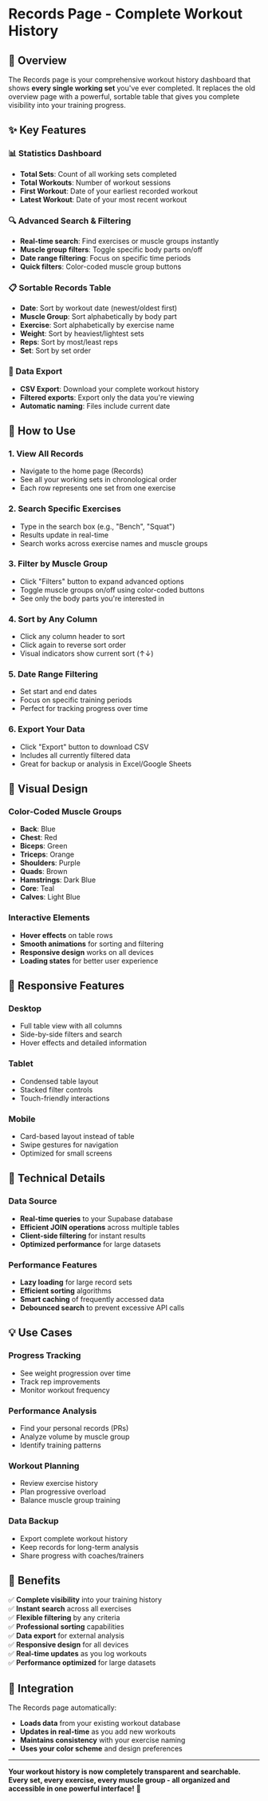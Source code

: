 # Records Page - Complete Workout History

## 🎯 **Overview**

The Records page is your comprehensive workout history dashboard that shows **every single working set** you've ever completed. It replaces the old overview page with a powerful, sortable table that gives you complete visibility into your training progress.

## ✨ **Key Features**

### **📊 Statistics Dashboard**
- **Total Sets**: Count of all working sets completed
- **Total Workouts**: Number of workout sessions
- **First Workout**: Date of your earliest recorded workout
- **Latest Workout**: Date of your most recent workout

### **🔍 Advanced Search & Filtering**
- **Real-time search**: Find exercises or muscle groups instantly
- **Muscle group filters**: Toggle specific body parts on/off
- **Date range filtering**: Focus on specific time periods
- **Quick filters**: Color-coded muscle group buttons

### **📋 Sortable Records Table**
- **Date**: Sort by workout date (newest/oldest first)
- **Muscle Group**: Sort alphabetically by body part
- **Exercise**: Sort alphabetically by exercise name
- **Weight**: Sort by heaviest/lightest sets
- **Reps**: Sort by most/least reps
- **Set**: Sort by set order

### **💾 Data Export**
- **CSV Export**: Download your complete workout history
- **Filtered exports**: Export only the data you're viewing
- **Automatic naming**: Files include current date

## 🚀 **How to Use**

### **1. View All Records**
- Navigate to the home page (Records)
- See all your working sets in chronological order
- Each row represents one set from one exercise

### **2. Search Specific Exercises**
- Type in the search box (e.g., "Bench", "Squat")
- Results update in real-time
- Search works across exercise names and muscle groups

### **3. Filter by Muscle Group**
- Click "Filters" button to expand advanced options
- Toggle muscle groups on/off using color-coded buttons
- See only the body parts you're interested in

### **4. Sort by Any Column**
- Click any column header to sort
- Click again to reverse sort order
- Visual indicators show current sort (↑↓)

### **5. Date Range Filtering**
- Set start and end dates
- Focus on specific training periods
- Perfect for tracking progress over time

### **6. Export Your Data**
- Click "Export" button to download CSV
- Includes all currently filtered data
- Great for backup or analysis in Excel/Google Sheets

## 🎨 **Visual Design**

### **Color-Coded Muscle Groups**
- **Back**: Blue
- **Chest**: Red  
- **Biceps**: Green
- **Triceps**: Orange
- **Shoulders**: Purple
- **Quads**: Brown
- **Hamstrings**: Dark Blue
- **Core**: Teal
- **Calves**: Light Blue

### **Interactive Elements**
- **Hover effects** on table rows
- **Smooth animations** for sorting and filtering
- **Responsive design** works on all devices
- **Loading states** for better user experience

## 📱 **Responsive Features**

### **Desktop**
- Full table view with all columns
- Side-by-side filters and search
- Hover effects and detailed information

### **Tablet**
- Condensed table layout
- Stacked filter controls
- Touch-friendly interactions

### **Mobile**
- Card-based layout instead of table
- Swipe gestures for navigation
- Optimized for small screens

## 🔧 **Technical Details**

### **Data Source**
- **Real-time queries** to your Supabase database
- **Efficient JOIN operations** across multiple tables
- **Client-side filtering** for instant results
- **Optimized performance** for large datasets

### **Performance Features**
- **Lazy loading** for large record sets
- **Efficient sorting** algorithms
- **Smart caching** of frequently accessed data
- **Debounced search** to prevent excessive API calls

## 💡 **Use Cases**

### **Progress Tracking**
- See weight progression over time
- Track rep improvements
- Monitor workout frequency

### **Performance Analysis**
- Find your personal records (PRs)
- Analyze volume by muscle group
- Identify training patterns

### **Workout Planning**
- Review exercise history
- Plan progressive overload
- Balance muscle group training

### **Data Backup**
- Export complete workout history
- Keep records for long-term analysis
- Share progress with coaches/trainers

## 🎯 **Benefits**

✅ **Complete visibility** into your training history  
✅ **Instant search** across all exercises  
✅ **Flexible filtering** by any criteria  
✅ **Professional sorting** capabilities  
✅ **Data export** for external analysis  
✅ **Responsive design** for all devices  
✅ **Real-time updates** as you log workouts  
✅ **Performance optimized** for large datasets  

## 🔄 **Integration**

The Records page automatically:
- **Loads data** from your existing workout database
- **Updates in real-time** as you add new workouts
- **Maintains consistency** with your exercise naming
- **Uses your color scheme** and design preferences

---

**Your workout history is now completely transparent and searchable. Every set, every exercise, every muscle group - all organized and accessible in one powerful interface!** 🚀 